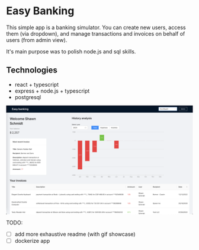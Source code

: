 # Easy Banking

This simple app is a banking simulator. You can create new users, access them (via dropdown), and manage transactions and invoices on behalf of users (from admin view).

It's main purpose was to polish node.js and sql skills.

## Technologies

- react + typescript
- express + node.js + typescript
- postgresql

<img width="700" align="center" src="screenshot.png">

TODO:

- [ ] add more exhaustive readme (with gif showcase)
- [ ] dockerize app
